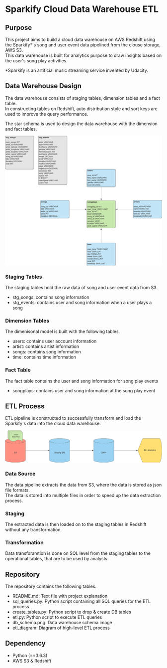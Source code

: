 # Sparkify Cloud Data Warehouse ETL

## Purpose 
This project aims to build a cloud data warehouse on AWS Redshift using the Sparkify\*'s song and user event data pipelined from the clouse storage, AWS S3. <br>
This data warehouse is built for analytics purpose to draw insights based on the user's song play activities.

\*Sparkify is an artificial music streaming service invented by Udacity.


## Data Warehouse Design 
The data warehouse consists of staging tables, dimension tables and a fact table. <br>
In constructing tables on Redshift, auto distribution style and sort keys are used to improve the query performance. 

The star schema is used to design the data warehouse with the dimension and fact tables.

![DB_Schema](db_schema.png)

### Staging Tables
The staging tables hold the raw data of song and user event data from S3. 

- stg_songs: contains song information
- stg_events: contains user and song information when a user plays a song

### Dimension Tables
The dimenisonal model is built with the following tables.

- users: contains user account information
- artist: contains artist information
- songs: contains song information
- time: contains time information

### Fact Table
The fact table contains the user and song information for song play events

- songplays: contains user and song information at the song play event


## ETL Process
ETL pipeline is constructed to successfully transform and load the Sparkify's data into the cloud data warehouse. 

![ETL_Diagram](etl_diagram.png)

### Data Source
The data pipeline extracts the data from S3, where the data is stored as json file formats. <br>
The data is stored into multiple files in order to speed up the data extraction process. 

### Staging
The extracted data is then loaded on to the staging tables in Redshift without any transformation.

### Transformation
Data transforamtion is done on SQL level from the staging tables to the operational tables, that are
to be used by analysts. 


## Repository
The repository contains the following tables.
- README.md: Text file with project explanation
- sql_queries.py: Python script containing all SQL queries for the ETL process
- create_tables.py: Python script to drop & create DB tables
- etl.py: Python script to execute ETL queries
- db_schema.png: Data warehouse schema image
- etl_diagram: Diagram of high-level ETL process 

## Dependency
- Python (==3.6.3)
- AWS S3 & Redshift
